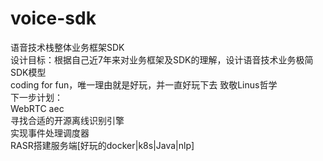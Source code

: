 # voice-sdk  
语音技术栈整体业务框架SDK  
设计目标：根据自己近7年来对业务框架及SDK的理解，设计语音技术业务极简SDK模型  
coding for fun，唯一理由就是好玩，并一直好玩下去  致敬Linus哲学  
下一步计划：  
WebRTC aec  
寻找合适的开源离线识别引擎  
实现事件处理调度器  
RASR搭建服务端[好玩的docker|k8s|Java|nlp]  
